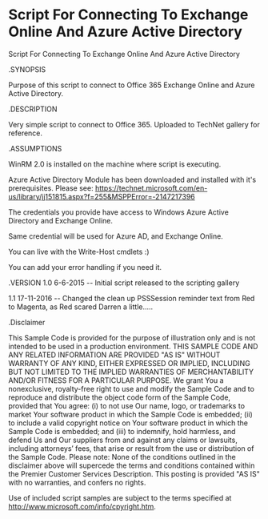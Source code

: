 # Script For Connecting To Exchange Online And Azure Active Directory
 Script For Connecting To Exchange Online And Azure Active Directory


.SYNOPSIS

Purpose of this script to connect to Office 365 Exchange Online and Azure Active Directory.


.DESCRIPTION

Very simple script to connect to Office 365.  Uploaded to TechNet gallery for reference.


.ASSUMPTIONS

WinRM 2.0 is installed on the machine where script is executing.

Azure Active Directory Module has been downloaded and installed with it's prerequisites.
Please see:
https://technet.microsoft.com/en-us/library/jj151815.aspx?f=255&MSPPError=-2147217396

The credentials you provide have access to Windows Azure Active Directory and Exchange Online. 

Same credential will be used for Azure AD, and Exchange Online.

You can live with the Write-Host cmdlets :)

You can add your error handling if you need it. 

 

.VERSION
1.0  6-6-2015 -- Initial script released to the scripting gallery

1.1  17-11-2016 -- Changed the clean up PSSSession reminder text from Red to Magenta, as Red scared Darren a little.....

 

 
.Disclaimer
 

This Sample Code is provided for the purpose of illustration only and is not intended to be used in a production environment. 
THIS SAMPLE CODE AND ANY RELATED INFORMATION ARE PROVIDED "AS IS" WITHOUT WARRANTY OF ANY KIND, EITHER EXPRESSED OR IMPLIED,
INCLUDING BUT NOT LIMITED TO THE IMPLIED WARRANTIES OF MERCHANTABILITY AND/OR FITNESS FOR A PARTICULAR PURPOSE. 
We grant You a nonexclusive, royalty-free right to use and modify the Sample Code and to reproduce and distribute the object code form of the Sample Code,
provided that You agree:
(i) to not use Our name, logo, or trademarks to market Your software product in which the Sample Code is embedded;
(ii) to include a valid copyright notice on Your software product in which the Sample Code is embedded; and
(iii) to indemnify, hold harmless, and defend Us and Our suppliers from and against any claims or lawsuits, including attorneys’ fees, that arise or result from the use or distribution of the Sample Code.
Please note: None of the conditions outlined in the disclaimer above will supercede the terms and conditions contained within the Premier Customer Services Description.
This posting is provided "AS IS" with no warranties, and confers no rights.

Use of included script samples are subject to the terms specified at http://www.microsoft.com/info/cpyright.htm.